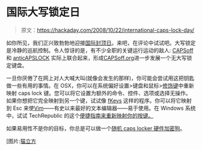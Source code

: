 # 国际大写锁定日

> 原文：<https://hackaday.com/2008/10/22/international-caps-lock-day/>

如你所见，我们正兴致勃勃地迎接[国际封顶日](http://capslockday.com/ "INTRNATIONAL CAPS LOCK DAY - OCTOBER 22")。来吧，在评论中试试吧。大写锁定是冷静的巡航控制。令人惊讶的是，有不少全职的关键运行运动的敌人: [CAPSoff](http://capsoff.blogspot.com/ "CAPSoff") 和 [anticAPSLOCK](http://www.anticapslock.com/ "anticAPSLOCK.com") 实际上联合起来，形成[CAPSoff.org](http://capsoff.org/ "Welcome!")进一步发展一个无大写锁定键盘。

一旦你厌倦了在网上对人大喊大叫(就像会发生的那样)，你可能会尝试用这把钥匙做一些有用的事情。在 OSX，你可以在系统偏好设置>键盘和鼠标>[修饰键](http://flickr.com/photos/headlouse/1484615917/ "Caps-Lock is FULL OF AWESOME!!1! on Flickr - Photo Sharing!")中重新映射 caps lock 键。您可以将它设置为额外的命令、控件、选项或选择无操作。如果你想把它完全映射到另一个键，试试像 [fKeys](http://www.kodachi.com/software/fKeys/index.html "fKeys") 这样的程序。你可以将它映射到 Esc 来使[Vim](http://www.vim.org/)——有史以来最好的文本编辑器——易于使用。在 Windows 系统中，试试 TechRepublic 的这个[便捷指南来重新映射你的按键。](http://blogs.techrepublic.com.com/howdoi/?p=113 "How do I… Turn off the Caps Lock key on my keyboard? | How Do I… | TechRepublic.com")

如果易用性不是你的目标，你总是可以做一个[随机 caps locker 硬件加密狗](http://hackaday.com/2008/04/01/random-usb-caps-locker/)。

[图片:[猫立方](http://flickr.com/photos/headlouse/1484615917/ "Caps-Lock is FULL OF AWESOME!!1! on Flickr - Photo Sharing!")